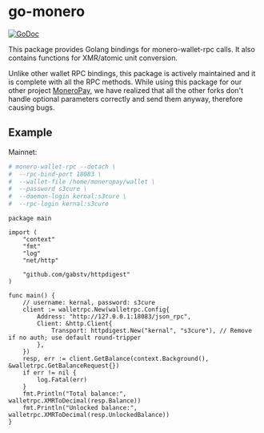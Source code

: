 # go-monero

[![GoDoc](https://godoc.org/gitlab.com/moneropay/go-monero/walletrpc?status.svg)](https://godoc.org/gitlab.com/moneropay/go-monero/walletrpc)

This package provides Golang bindings for monero-wallet-rpc calls.
It also contains functions for XMR/atomic unit conversion.

Unlike other wallet RPC bindings, this package is actively maintained and it is complete
with all the RPC methods. While using this package for our other project [MoneroPay](https://gitlab.com/moneropay/moneropay),
we have realized that all the other forks don't handle optional parameters correctly and send them anyway,
therefore causing bugs.

## Example

Mainnet:

```sh
# monero-wallet-rpc --detach \
#  --rpc-bind-port 18083 \
#  --wallet-file /home/moneropay/wallet \
#  --password s3cure \
#  --daemon-login kernal:s3cure \
#  --rpc-login kernal:s3cure
```

```golang
package main

import (
    "context"
    "fmt"
    "log"
    "net/http"

    "github.com/gabstv/httpdigest"
)

func main() {
    // username: kernal, password: s3cure
    client := walletrpc.New(walletrpc.Config{
        Address: "http://127.0.0.1:18083/json_rpc",
        Client: &http.Client{
            Transport: httpdigest.New("kernal", "s3cure"), // Remove if no auth; use default round-tripper
        },
    })
    resp, err := client.GetBalance(context.Background(), &walletrpc.GetBalanceRequest{})
    if err != nil {
        log.Fatal(err)
    }
    fmt.Println("Total balance:", walletrpc.XMRToDecimal(resp.Balance))
    fmt.Println("Unlocked balance:", walletrpc.XMRToDecimal(resp.UnlockedBalance))
}
```
